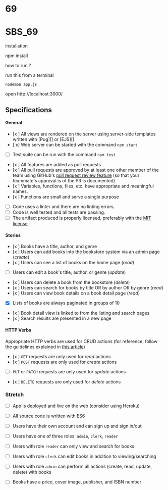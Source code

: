 # 69
# SBS_69

installation

npm install

how to run ?

run this from a terminal

    nodemon app.js
    
open http://localhost:3000/

## Specifications

#### General
- [x ] All views are rendered on the server using server-side templates written with [Pug][] or [EJS][]
- [ x] Web server can be started with the command `npm start`
- [ ] Test suite can be run with the command `npm test`
- [x ] All features are added as pull requests
- [x ] All pull requests are approved by at least one other member of the team using GitHub's [pull request review feature](https://help.github.com/articles/about-pull-request-reviews/) (so that your teammate's approval is of the PR is documented)
- [x ] Variables, functions, files, etc. have appropriate and meaningful names.
- [x ] Functions are small and serve a single purpose
- [ ] Code uses a linter and there are no linting errors.
- [ ] Code is well tested and all tests are passing.
- [ ] The artifact produced is properly licensed, preferably with the [MIT license](https://opensource.org/licenses/MIT).

#### Stories
- [x ] Books have a title, author, and genre
- [x ] Users can add books into the bookstore system via an admin page (_create_)
- [x ] Users can see a list of books on the home page (_read_)
- [ ] Users can edit a book's title, author, or genre (_update_)
- [x ] Users can delete a book from the bookstore (_delete_)
- [x ] Users can search for books by title OR by author OR by genre (_read_)
- [x ] Users can view book details on a book detail page (_read_)
- [x] Lists of books are always paginated in groups of 10
- [x ] Book detail view is linked to from the listing and search pages
- [x ] Search results are presented in a new page

#### HTTP Verbs
Appropriate HTTP verbs are used for CRUD actions (for reference, follow the guidelines explained in [this article](http://www.vinaysahni.com/best-practices-for-a-pragmatic-restful-api#restful))
- [x ] `GET` requests are only used for _read_ actions
- [x ] `POST` requests are only used for _create_ actions
- [ ] `PUT` or `PATCH` requests are only used for _update_ actions
- [x ] `DELETE` requests are only used for _delete_ actions

### Stretch

- [ ] App is deployed and live on the web (consider using Heroku)
- [ ] All source code is written with ES6
- [ ] Users have their own account and can sign up and sign in/out
- [ ] Users have one of three roles: `admin`, `clerk`, `reader`
- [ ] Users with role `reader` can only view and search for books
- [ ] Users with role `clerk` can edit books in addition to viewing/searching
- [ ] Users with role `admin` can perform all actions (create, read, update, delete) with books
- [ ] Books have a price, cover image, publisher, and ISBN number

